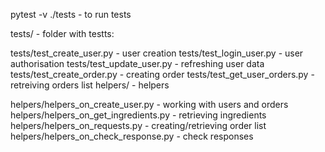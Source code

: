 pytest -v ./tests - to run tests

tests/ - folder with testts:

tests/test_create_user.py - user creation
tests/test_login_user.py - user authorisation
tests/test_update_user.py - refreshing user data
tests/test_create_order.py - creating order
tests/test_get_user_orders.py - retreiving orders list
helpers/ - helpers

helpers/helpers_on_create_user.py - working with users and orders
helpers/helpers_on_get_ingredients.py - retrieving ingredients
helpers/helpers_on_requests.py - creating/retrieving order list
helpers/helpers_on_check_response.py - check responses